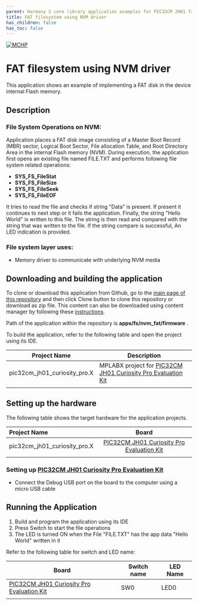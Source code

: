 ```yaml
---
parent: Harmony 3 core library application examples for PIC32CM JH01 family
title: FAT filesystem using NVM driver
has_children: false
has_toc: false
---
```


[![MCHP](https://www.microchip.com/ResourcePackages/Microchip/assets/dist/images/logo.png)](https://www.microchip.com)

# FAT filesystem using NVM driver

This application shows an example of implementing a FAT disk in the device internal Flash memory.

## Description

### File System Operations on NVM:

Application places a FAT disk image consisting of a Master Boot Record (MBR) sector, Logical Boot Sector, File allocation Table, and Root Directory Area in the internal Flash memory (NVM).
During execution, the application first opens an existing file named FILE.TXT and performs following file system related operations:

- **SYS_FS_FileStat**
- **SYS_FS_FileSize**
- **SYS_FS_FileSeek**
- **SYS_FS_FileEOF**

It tries to read the file and checks if string "Data" is present. If present it continues to next step or it fails the application. Finally, the string "Hello World" is written to this file. The string is then read and compared with the string that was written to the file. If the string compare is successful, An LED indication is provided.

### File system layer uses:

- Memory driver to communicate with underlying NVM media

## Downloading and building the application

To clone or download this application from Github, go to the [main page of this repository](https://github.com/Microchip-MPLAB-Harmony/core_apps_pic32cm_jh00_jh01) and then click Clone button to clone this repository or download as zip file.
This content can also be downloaded using content manager by following these [instructions](https://github.com/Microchip-MPLAB-Harmony/contentmanager/wiki).

Path of the application within the repository is **apps/fs/nvm_fat/firmware** .

To build the application, refer to the following table and open the project using its IDE.

| Project Name      | Description                                    |
| ----------------- | ---------------------------------------------- |
| pic32cm_jh01_curiosity_pro.X | MPLABX project for [PIC32CM JH01 Curiosity Pro Evaluation Kit](https://www.microchip.com/developmenttools/ProductDetails/) |
|||

## Setting up the hardware

The following table shows the target hardware for the application projects.

| Project Name| Board|
|:---------|:---------:|
| pic32cm_jh01_curiosity_pro.X | [PIC32CM JH01 Curiosity Pro Evaluation Kit](https://www.microchip.com/developmenttools/ProductDetails/) |
|||

### Setting up [PIC32CM JH01 Curiosity Pro Evaluation Kit](https://www.microchip.com/developmenttools/ProductDetails/)

- Connect the Debug USB port on the board to the computer using a micro USB cable

## Running the Application

1. Build and program the application using its IDE
2. Press Switch to start the file operations
3. The LED is turned ON when the File "FILE.TXT" has the app data "Hello World" written in it

Refer to the following table for switch and LED name:

| Board | Switch name | LED Name |
| ----- | -------- | --------- |
|  [PIC32CM JH01 Curiosity Pro Evaluation Kit](https://www.microchip.com/developmenttools/ProductDetails/) | SW0 | LED0 |
|||

